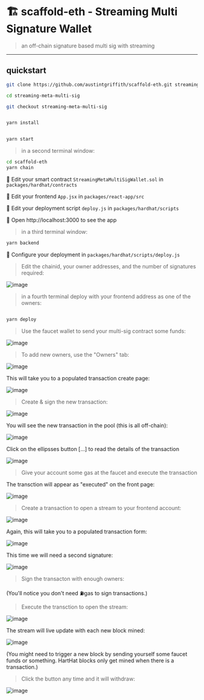 # 🏗 scaffold-eth - Streaming Multi Signature Wallet

> an off-chain signature based multi sig with streaming

---

## quickstart

```bash
git clone https://github.com/austintgriffith/scaffold-eth.git streaming-meta-multi-sig

cd streaming-meta-multi-sig

git checkout streaming-meta-multi-sig
```

```bash

yarn install

```

```bash

yarn start

```

> in a second terminal window:

```bash
cd scaffold-eth
yarn chain

```


🔏 Edit your smart contract `StreamingMetaMultiSigWallet.sol` in `packages/hardhat/contracts`

📝 Edit your frontend `App.jsx` in `packages/react-app/src`

💼 Edit your deployment script `deploy.js` in `packages/hardhat/scripts`

📱 Open http://localhost:3000 to see the app

> in a third terminal window:

```bash
yarn backend

```

🔧 Configure your deployment in `packages/hardhat/scripts/deploy.js`

> Edit the chainid, your owner addresses, and the number of signatures required:

![image](https://user-images.githubusercontent.com/2653167/99156751-bfc59b00-2680-11eb-8d9d-e33777173209.png)



> in a fourth terminal deploy with your frontend address as one of the owners:

```bash

yarn deploy

```


> Use the faucet wallet to send your multi-sig contract some funds:

![image](https://user-images.githubusercontent.com/2653167/99156785-fd2a2880-2680-11eb-8665-f8415cc77d5d.png)

> To add new owners, use the "Owners" tab:

![image](https://user-images.githubusercontent.com/2653167/99156881-e6380600-2681-11eb-8161-43aeb7618af6.png)

This will take you to a populated transaction create page:

![image](https://user-images.githubusercontent.com/31567169/116584822-cabb7180-a928-11eb-8470-32d80717e704.png)



> Create & sign the new transaction:

![image](https://user-images.githubusercontent.com/31567169/116584952-f2aad500-a928-11eb-82a1-906550008988.png)

You will see the new transaction in the pool (this is all off-chain):

![image](https://user-images.githubusercontent.com/31567169/116585121-1bcb6580-a929-11eb-8e43-b5b0921cca2e.png)

Click on the ellipsses button [...] to read the details of the transaction


![image](https://user-images.githubusercontent.com/31567169/116585196-300f6280-a929-11eb-8ecf-be11b59b44c3.png)


> Give your account some gas at the faucet and execute the transaction

The transction will appear as "executed" on the front page:

![image](https://user-images.githubusercontent.com/31567169/116585477-82e91a00-a929-11eb-9e2c-dbd5af894e4a.png)


> Create a transaction to open a stream to your frontend account:

![image](https://user-images.githubusercontent.com/31567169/116585714-b7f56c80-a929-11eb-8abe-0e06b1629f38.png)



Again, this will take you to a populated transaction form:

![image](https://user-images.githubusercontent.com/31567169/116585998-03a81600-a92a-11eb-9a33-cd49d7eae0b7.png)



This time we will need a second signature:

![image](https://user-images.githubusercontent.com/31567169/116586177-38b46880-a92a-11eb-82c9-396db404773b.png)


> Sign the transacton with enough owners:


(You'll notice you don't need ⛽️gas to sign transactions.)

> Execute the transction to open the stream:

![image](https://user-images.githubusercontent.com/31567169/116586333-66011680-a92a-11eb-8637-ffa70ae5c05a.png)


The stream will live update with each new block mined:

![image](https://user-images.githubusercontent.com/31567169/116586420-7e713100-a92a-11eb-804e-016e627d91e3.png)


(You might need to trigger a new block by sending yourself some faucet funds or something. HartHat blocks only get mined when there is a transaction.)

> Click the button any time and it will withdraw:


![image](https://user-images.githubusercontent.com/31567169/116586516-9ea0f000-a92a-11eb-97a1-dfae6070c634.png)
